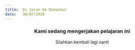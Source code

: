 ```yaml
---
title:  Di Jalan ke Damaskus
date:   30/07/2018
---
```


### <center>Kami sedang mengerjakan pelajaran ini</center>
<center>Silahkan kembali lagi nanti</center>